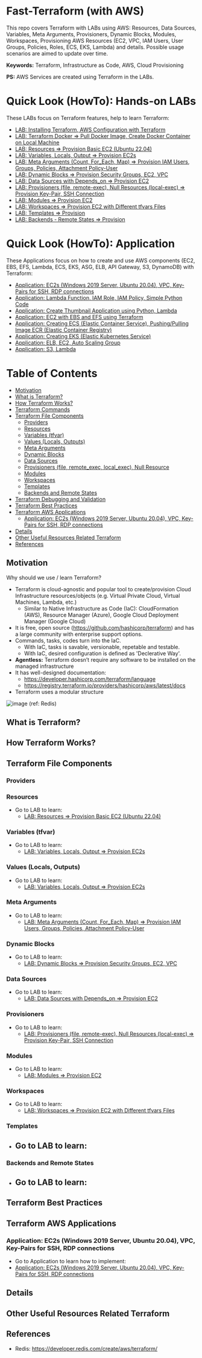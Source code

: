# Fast-Terraform (with AWS)
This repo covers Terraform with LABs using AWS: Resources, Data Sources, Variables, Meta Arguments, Provisioners, Dynamic Blocks, Modules, Workspaces, Provisioning AWS Resources (EC2, VPC, IAM Users, User Groups, Policies, Roles, ECS, EKS, Lambda) and details. Possible usage scenarios are aimed to update over time.

**Keywords:** Terraform, Infrastructure as Code, AWS, Cloud Provisioning

**PS:** AWS Services are created using Terraform in the LABs. 

# Quick Look (HowTo): Hands-on LABs
These LABs focus on Terraform features, help to learn Terraform:

- [LAB: Installing Terraform, AWS Configuration with Terraform](https://github.com/omerbsezer/Fast-Terraform/blob/main/Terraform-Install-AWS-Configuration.md)
- [LAB: Terraform Docker => Pull Docker Image, Create Docker Container on Local Machine](https://github.com/omerbsezer/Fast-Terraform/blob/main/Terraform-Docker-Without-Cloud.md)
- [LAB: Resources => Provision Basic EC2 (Ubuntu 22.04)](https://github.com/omerbsezer/Fast-Terraform/blob/main/Resources-Basic-EC2.md)
- [LAB: Variables, Locals, Output => Provision EC2s](https://github.com/omerbsezer/Fast-Terraform/blob/main/Variables-Locals-Output-EC2.md)
- [LAB: Meta Arguments (Count, For_Each, Map) => Provision IAM Users, Groups, Policies, Attachment Policy-User](https://github.com/omerbsezer/Fast-Terraform/blob/main/Meta-Arguments-IAM-User-Group-Policy.md)
- [LAB: Dynamic Blocks => Provision Security Groups, EC2, VPC](https://github.com/omerbsezer/Fast-Terraform/blob/main/Dynamic-Blocks-Security-Groups-EC2.md)
- [LAB: Data Sources with Depends_on => Provision EC2](https://github.com/omerbsezer/Fast-Terraform/blob/main/Data-Sources-EC2.md)
- [LAB: Provisioners (file, remote-exec), Null Resources (local-exec) => Provision Key-Pair, SSH Connection](https://github.com/omerbsezer/Fast-Terraform/blob/main/Provisioners-Null-Resources.md)
- [LAB: Modules => Provision EC2](https://github.com/omerbsezer/Fast-Terraform/blob/main/Modules-EC2.md)
- [LAB: Workspaces => Provision EC2 with Different tfvars Files](https://github.com/omerbsezer/Fast-Terraform/blob/main/Workspaces-EC2.md)
- [LAB: Templates => Provision]()
- [LAB: Backends - Remote States => Provision ]()

# Quick Look (HowTo): Application
These Applications focus on how to create and use AWS components (EC2, EBS, EFS, Lambda, ECS, EKS, ASG, ELB, API Gateway, S3, DynamoDB) with Terraform:

- [Application: EC2s (Windows 2019 Server, Ubuntu 20.04), VPC, Key-Pairs for SSH, RDP connections](https://github.com/omerbsezer/Fast-Terraform/blob/main/EC2-VPC-Ubuntu-Win-SSH-RDP.md)
- [Application: Lambda Function, IAM Role, IAM Policy, Simple Python Code]()
- [Application: Create Thumbnail Application using Python, Lambda]()
- [Application: EC2 with EBS and EFS using Terraform]()
- [Application: Creating ECS (Elastic Container Service), Pushing/Pulling Image ECR (Elastic Container Registry)]()
- [Application: Creating EKS (Elastic Kubernetes Service)]()
- [Application: ELB, EC2, Auto Scaling Group]()
- [Application: S3, Lambda]()

# Table of Contents
- [Motivation](#motivation)
- [What is Terraform?](#what_is_terraform)
- [How Terraform Works?](#how_terrafom_works)
- [Terraform Commands](#terrafom_commands)
- [Terraform File Components](#terrafom_file_components)
  - [Providers](#providers)
  - [Resources](#resources)
  - [Variables (tfvar)](#variables)
  - [Values (Locals, Outputs)](#values)
  - [Meta Arguments](#meta_arguments)
  - [Dynamic Blocks](#dynamic_blocks)
  - [Data Sources](#datasources)
  - [Provisioners (file, remote_exec, local_exec), Null Resource](#provisioners)
  - [Modules](#modules)
  - [Workspaces](#workspaces)
  - [Templates](#templates)
  - [Backends and Remote States](#backends_remote_states)
- [Terraform Debugging and Validation](#debugging_validation)
- [Terraform Best Practices](#best_practice)
- [Terraform AWS Applications](#applications)
  - [Application: EC2s (Windows 2019 Server, Ubuntu 20.04), VPC, Key-Pairs for SSH, RDP connections](#ec2_vpc_key_pair_ssh_rdp)
- [Details](#details)
- [Other Useful Resources Related Terraform](#resource)
- [References](#references)

## Motivation <a name="motivation"></a>

Why should we use / learn Terraform?
- Terraform is cloud-agnostic and popular tool to create/provision Cloud Infrastructure resources/objects (e.g. Virtual Private Cloud, Virtual Machines, Lambda, etc.)
  - Similar to Native Infrastructure as Code (IaC): CloudFormation (AWS), Resource Manager (Azure), Google Cloud Deployment Manager (Google Cloud) 
- It is free, open source (https://github.com/hashicorp/terraform) and has a large community with enterprise support options.
- Commands, tasks, codes turn into the IaC.
  - With IaC, tasks is savable, versionable, repetable and testable.
  - With IaC, desired configuration is defined as 'Declerative Way'.
- **Agentless:** Terraform doesn’t require any software to be installed on the managed infrastructure
- It has well-designed documentation:
  - https://developer.hashicorp.com/terraform/language
  - https://registry.terraform.io/providers/hashicorp/aws/latest/docs
- Terraform uses a modular structure  

![image](https://user-images.githubusercontent.com/10358317/228594238-dddc325b-6297-4eec-a1b2-aa3652e3d818.png) (ref: Redis)


## What is Terraform? <a name="what_is_terraform"></a>

## How Terraform Works? <a name="how_terrafom_works"></a>

## Terraform File Components <a name="terrafom_file_components"></a>


### Providers <a name="providers"></a>


### Resources <a name="resources"></a>


- Go to LAB to learn:
  - [LAB: Resources => Provision Basic EC2 (Ubuntu 22.04)](https://github.com/omerbsezer/Fast-Terraform/blob/main/Resources-Basic-EC2.md)

### Variables (tfvar) <a name="variables"></a>


- Go to LAB to learn:
  - [LAB: Variables, Locals, Output => Provision EC2s](https://github.com/omerbsezer/Fast-Terraform/blob/main/Variables-Locals-Output-EC2.md)

### Values (Locals, Outputs) <a name="values"></a>


- Go to LAB to learn:
  - [LAB: Variables, Locals, Output => Provision EC2s](https://github.com/omerbsezer/Fast-Terraform/blob/main/Variables-Locals-Output-EC2.md)

### Meta Arguments <a name="meta_arguments"></a>


- Go to LAB to learn:
  - [LAB: Meta Arguments (Count, For_Each, Map) => Provision IAM Users, Groups, Policies, Attachment Policy-User](https://github.com/omerbsezer/Fast-Terraform/blob/main/Meta-Arguments-IAM-User-Group-Policy.md)

### Dynamic Blocks <a name="dynamic_blocks"></a>


- Go to LAB to learn:
  - [LAB: Dynamic Blocks => Provision Security Groups, EC2, VPC](https://github.com/omerbsezer/Fast-Terraform/blob/main/Dynamic-Blocks-Security-Groups-EC2.md)

### Data Sources <a name="datasources"></a>


- Go to LAB to learn:
  - [LAB: Data Sources with Depends_on => Provision EC2](https://github.com/omerbsezer/Fast-Terraform/blob/main/Data-Sources-EC2.md)

### Provisioners <a name="provisioners"></a>

- Go to LAB to learn:
  - [LAB: Provisioners (file, remote-exec), Null Resources (local-exec) => Provision Key-Pair, SSH Connection](https://github.com/omerbsezer/Fast-Terraform/blob/main/Provisioners-Null-Resources.md)

### Modules <a name="modules"></a>

- Go to LAB to learn:
  - [LAB: Modules => Provision EC2](https://github.com/omerbsezer/Fast-Terraform/blob/main/Modules-EC2.md)

### Workspaces <a name="workspaces"></a>

- Go to LAB to learn:
  - [LAB: Workspaces => Provision EC2 with Different tfvars Files](https://github.com/omerbsezer/Fast-Terraform/blob/main/Workspaces-EC2.md)

### Templates <a name="templates"></a>

- Go to LAB to learn:
  - 

### Backends and Remote States <a name="backends_remote_states"></a>

- Go to LAB to learn:
  - 

## Terraform Best Practices <a name="best_practice"></a>

## Terraform AWS Applications <a name="applications"></a>

### Application: EC2s (Windows 2019 Server, Ubuntu 20.04), VPC, Key-Pairs for SSH, RDP connections <a name="ec2_vpc_key_pair_ssh_rdp"></a>

- Go to Application to learn how to implement:
 - [Application: EC2s (Windows 2019 Server, Ubuntu 20.04), VPC, Key-Pairs for SSH, RDP connections](https://github.com/omerbsezer/Fast-Terraform/blob/main/EC2-VPC-Ubuntu-Win-SSH-RDP.md)

## Details <a name="details"></a>

## Other Useful Resources Related Terraform <a name="resource"></a>

## References <a name="references"></a>
- Redis: https://developer.redis.com/create/aws/terraform/

